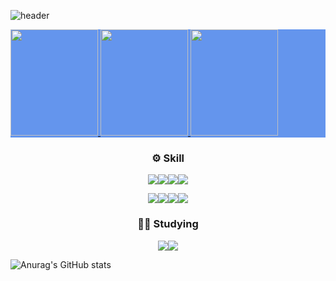 
![header](https://capsule-render.vercel.app/api?type=waving&color=auto&height=300&section=header&text=Hello%20I'm%20Jihwan&fontSize=60)

<p>
</p>

<div style="background-color: cornflowerblue" >
<a href="https://github.com/devxb/gitanimals">
  <img src="https://render.gitanimals.org/lines/{Kimjipang}?pet-id=602021824905564048" width="140" height="170"/>
</a>
<a href="https://github.com/devxb/gitanimals">
  <img src="https://render.gitanimals.org/lines/{Kimjipang}?pet-id=602021824905564049" width="140" height="170"/>
</a>
<a href="https://github.com/devxb/gitanimals">
  <img src="https://render.gitanimals.org/lines/{Kimjipang}?pet-id=602021824905564050" width="140" height="170"/>
</a>
</div>

<div align=center>
<h3>
⚙️ Skill
</h3>
</div>

<div align="center">
<img src="https://img.shields.io/badge/Spring Boot-6DB33F?style=for-the-badge&logo=Spring Boot&logoColor=white"><img src="https://img.shields.io/badge/Spring Security-6DB33F?style=for-the-badge&logo=Spring Security&logoColor=white"><img src="https://img.shields.io/badge/java-007396?style=for-the-badge&logo=OpenJDK&logoColor=white"><img src="https://img.shields.io/badge/MySQL-4479A1?style=for-the-badge&logo=MySQL&logoColor=white">
  
<img src="https://img.shields.io/badge/Docker-2496ED?style=for-the-badge&logo=Docker&logoColor=white"><img src="https://img.shields.io/badge/Github Actions-2088FF?style=for-the-badge&logo=Github Actions&logoColor=white"><img src="https://img.shields.io/badge/Python-3776AB?style=for-the-badge&logo=Python&logoColor=white"><img src="https://img.shields.io/badge/Django-092E20?style=for-the-badge&logo=Django&logoColor=white">
</div>

<div align="center">
<h3>
🧑‍💻 Studying
</h3>
</div>

<div align="center">
<img src="https://img.shields.io/badge/Spring Boot-6DB33F?style=for-the-badge&logo=Spring Boot&logoColor=white"><img src="https://img.shields.io/badge/java-007396?style=for-the-badge&logo=OpenJDK&logoColor=white">
</div>

<p>
  
</p>


![Anurag's GitHub stats](https://github-readme-stats.vercel.app/api?username=Kimjipang&hide=contribs,prs&theme=tokyonight)




